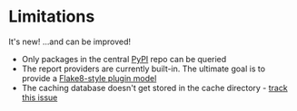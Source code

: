 # Limitations

It's new! ...and can be improved!

- Only packages in the central [PyPI](https://pypi.org/) repo can be queried
- The report providers are currently built-in. The ultimate goal is to provide a
    [Flake8-style plugin model](http://flake8.pycqa.org/en/latest/plugin-development/index.html)
- The caching database doesn't get stored in the cache directory -
    [track this issue](https://github.com/pomes/valiant/issues/4)
